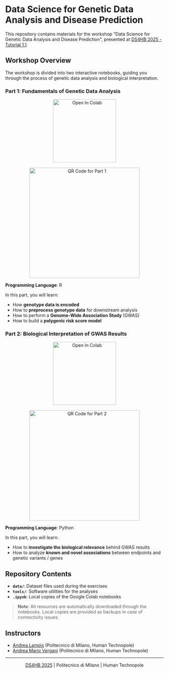 # Data Science for Genetic Data Analysis and Disease Prediction

This repository contains materials for the workshop "Data Science for Genetic Data Analysis and Disease Prediction", presented at [DS4HB 2025 - Tutorial 1.1](https://www.ds4hb.polimi.it/program.html#tutorial11-details).

## Workshop Overview

The workshop is divided into two interactive notebooks, guiding you through the process of genetic data analysis and biological interpretation.

### **Part 1: Fundamentals of Genetic Data Analysis**

<div align="center">
  <a href="https://colab.research.google.com/drive/1-17Ja86Oj8IanyQV30pLGmlQuEKz1rR3?usp=sharing">
    <img src="https://colab.research.google.com/assets/colab-badge.svg" width="200" alt="Open In Colab"/>
  </a>
  <br><br>
  <img src="https://github.com/user-attachments/assets/5f142199-5fb2-4c91-97d5-f7bcb0e99373" width="350" alt="QR Code for Part 1"/>
</div>

**Programming Language**: R

In this part, you will learn:
* How **genotype data is encoded**
* How to **preprocess genotype data** for downstream analysis
* How to perform a **Genome-Wide Association Study** (GWAS)
* How to build a **polygenic risk score model**

### **Part 2: Biological Interpretation of GWAS Results**

<div align="center">
  <a href="https://colab.research.google.com/drive/1q5DNiNPc-hFEUTDG3avRPks8dMSLUvGv?usp=sharing">
    <img src="https://colab.research.google.com/assets/colab-badge.svg" width="200" alt="Open In Colab"/>
  </a>
  <br><br>
  <img src="https://github.com/user-attachments/assets/b83e2bf7-f5ae-4a34-89fb-878433d9b3be" width="350" alt="QR Code for Part 2"/>
</div>

**Programming Language**: Python

In this part, you will learn:
* How to **investigate the biological relevance** behind GWAS results
* How to analyze **known and novel associations** between endpoints and genetic variants / genes

## Repository Contents

- **`data/`**: Dataset files used during the exercises 
- **`tools/`**: Software utilities for the analyses
- **`.ipynb`**: Local copies of the Google Colab notebooks

> **Note**: All resources are automatically downloaded through the notebooks. Local copies are provided as backups in case of connectivity issues.

## Instructors

- [Andrea Lampis](https://humantechnopole.it/en/people/andrea-lampis/) (Politecnico di Milano, Human Technopole)
- [Andrea Mario Vergani](https://humantechnopole.it/en/people/andrea-mario-vergani/) (Politecnico di Milano, Human Technopole)

---

<p align="center">
  <a href="https://www.ds4hb.polimi.it/">DS4HB 2025</a> | Politecnico di Milano | Human Technopole
</p>
